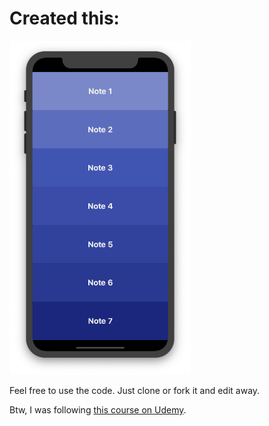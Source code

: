 # Created this:
<img src="./docs/xylopone-screenshot.png" width="290" alt="Let's see what you've GOT">


Feel free to use the code. Just clone or fork it and edit away.

Btw, I was following [this course on Udemy](https://www.udemy.com/flutter-bootcamp-with-dart).